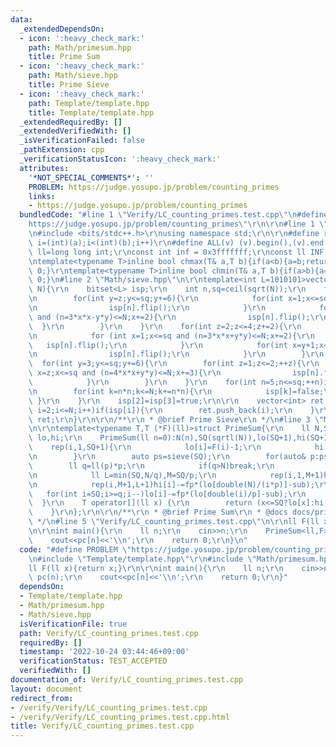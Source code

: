 ```yaml
---
data:
  _extendedDependsOn:
  - icon: ':heavy_check_mark:'
    path: Math/primesum.hpp
    title: Prime Sum
  - icon: ':heavy_check_mark:'
    path: Math/sieve.hpp
    title: Prime Sieve
  - icon: ':heavy_check_mark:'
    path: Template/template.hpp
    title: Template/template.hpp
  _extendedRequiredBy: []
  _extendedVerifiedWith: []
  _isVerificationFailed: false
  _pathExtension: cpp
  _verificationStatusIcon: ':heavy_check_mark:'
  attributes:
    '*NOT_SPECIAL_COMMENTS*': ''
    PROBLEM: https://judge.yosupo.jp/problem/counting_primes
    links:
    - https://judge.yosupo.jp/problem/counting_primes
  bundledCode: "#line 1 \"Verify/LC_counting_primes.test.cpp\"\n#define PROBLEM \"\
    https://judge.yosupo.jp/problem/counting_primes\"\r\n\r\n#line 1 \"Template/template.hpp\"\
    \n#include <bits/stdc++.h>\r\nusing namespace std;\r\n\r\n#define rep(i,a,b) for(int\
    \ i=(int)(a);i<(int)(b);i++)\r\n#define ALL(v) (v).begin(),(v).end()\r\nusing\
    \ ll=long long int;\r\nconst int inf = 0x3fffffff;\r\nconst ll INF = 0x1fffffffffffffff;\r\
    \ntemplate<typename T>inline bool chmax(T& a,T b){if(a<b){a=b;return 1;}return\
    \ 0;}\r\ntemplate<typename T>inline bool chmin(T& a,T b){if(a>b){a=b;return 1;}return\
    \ 0;}\n#line 2 \"Math/sieve.hpp\"\n\r\ntemplate<int L=1010101>vector<int> sieve(int\
    \ N){\r\n    bitset<L> isp;\r\n    int n,sq=ceil(sqrt(N));\r\n    for(int z=1;z<=5;z+=4){\r\
    \n        for(int y=z;y<=sq;y+=6){\r\n            for(int x=1;x<=sq and (n=4*x*x+y*y)<=N;++x){\r\
    \n                isp[n].flip();\r\n            }\r\n            for(int x=y+1;x<=sq\
    \ and (n=3*x*x-y*y)<=N;x+=2){\r\n                isp[n].flip();\r\n          \
    \  }\r\n        }\r\n    }\r\n    for(int z=2;z<=4;z+=2){\r\n        for(int y=z;y<=sq;y+=6){\r\
    \n            for (int x=1;x<=sq and (n=3*x*x+y*y)<=N;x+=2){\r\n             \
    \   isp[n].flip();\r\n            }\r\n            for(int x=y+1;x<=sq and (n=3*x*x-y*y)<=N;x+=2){\r\
    \n                isp[n].flip();\r\n            }\r\n        }\r\n    }\r\n  \
    \  for(int y=3;y<=sq;y+=6){\r\n        for(int z=1;z<=2;++z){\r\n            for(int\
    \ x=z;x<=sq and (n=4*x*x+y*y)<=N;x+=3){\r\n                isp[n].flip();\r\n\
    \            }\r\n        }\r\n    }\r\n    for(int n=5;n<=sq;++n)if(isp[n]){\r\
    \n        for(int k=n*n;k<=N;k+=n*n){\r\n            isp[k]=false;\r\n       \
    \ }\r\n    }\r\n    isp[2]=isp[3]=true;\r\n\r\n    vector<int> ret;\r\n    for(int\
    \ i=2;i<=N;i++)if(isp[i]){\r\n        ret.push_back(i);\r\n    }\r\n    return\
    \ ret;\r\n}\r\n\r\n/**\r\n * @brief Prime Sieve\r\n */\n#line 3 \"Math/primesum.hpp\"\
    \n\r\ntemplate<typename T,T (*F)(ll)>struct PrimeSum{\r\n    ll N,SQ;\r\n    vector<T>\
    \ lo,hi;\r\n    PrimeSum(ll n=0):N(n),SQ(sqrtl(N)),lo(SQ+1),hi(SQ+1){\r\n    \
    \    rep(i,1,SQ+1){\r\n            lo[i]=F(i)-1;\r\n            hi[i]=F(N/i)-1;\r\
    \n        }\r\n        auto ps=sieve(SQ);\r\n        for(auto& p:ps){\r\n    \
    \        ll q=ll(p)*p;\r\n            if(q>N)break;\r\n            T sub=lo[p-1],fp=lo[p]-lo[p-1];\r\
    \n            ll L=min(SQ,N/q),M=SQ/p;\r\n            rep(i,1,M+1)hi[i]-=fp*(hi[i*p]-sub);\r\
    \n            rep(i,M+1,L+1)hi[i]-=fp*(lo[double(N)/(i*p)]-sub);\r\n         \
    \   for(int i=SQ;i>=q;i--)lo[i]-=fp*(lo[double(i)/p]-sub);\r\n        }\r\n  \
    \  }\r\n    T operator[](ll x) {\r\n        return (x<=SQ?lo[x]:hi[N/x]);\r\n\
    \    }\r\n};\r\n\r\n/**\r\n * @brief Prime Sum\r\n * @docs docs/primesum.md\r\n\
    \ */\n#line 5 \"Verify/LC_counting_primes.test.cpp\"\n\r\nll F(ll x){return x;}\r\
    \n\r\nint main(){\r\n    ll n;\r\n    cin>>n;\r\n    PrimeSum<ll,F> pc(n);\r\n\
    \    cout<<pc[n]<<'\\n';\r\n    return 0;\r\n}\n"
  code: "#define PROBLEM \"https://judge.yosupo.jp/problem/counting_primes\"\r\n\r\
    \n#include \"Template/template.hpp\"\r\n#include \"Math/primesum.hpp\"\r\n\r\n\
    ll F(ll x){return x;}\r\n\r\nint main(){\r\n    ll n;\r\n    cin>>n;\r\n    PrimeSum<ll,F>\
    \ pc(n);\r\n    cout<<pc[n]<<'\\n';\r\n    return 0;\r\n}"
  dependsOn:
  - Template/template.hpp
  - Math/primesum.hpp
  - Math/sieve.hpp
  isVerificationFile: true
  path: Verify/LC_counting_primes.test.cpp
  requiredBy: []
  timestamp: '2022-10-24 03:44:46+09:00'
  verificationStatus: TEST_ACCEPTED
  verifiedWith: []
documentation_of: Verify/LC_counting_primes.test.cpp
layout: document
redirect_from:
- /verify/Verify/LC_counting_primes.test.cpp
- /verify/Verify/LC_counting_primes.test.cpp.html
title: Verify/LC_counting_primes.test.cpp
---
```

